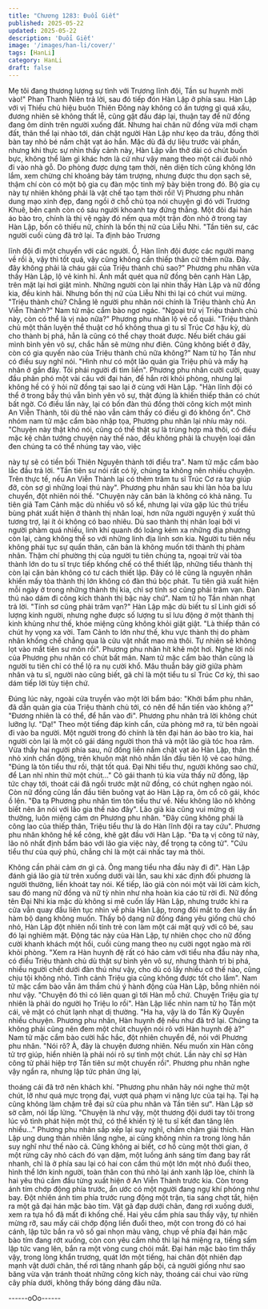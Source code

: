 ```yaml
---
title: "Chương 1283: Đuổi Giết"
published: 2025-05-22
updated: 2025-05-22
description: 'Đuổi Giết'
image: '/images/han-li/cover/'
tags: [HanLi]
category: HanLi
draft: false
---
```


Mẹ tôi đang thương lượng sự tình với Trương lĩnh đội, Tần sư
huynh mời vào!" Phan Thanh Niên trả lời, sau đó tiếp đón Hàn
Lập ở phía sau.
Hàn Lập với vị Thiếu chủ hiệu buôn Thiên Đông này không có ấn
tượng gì quá xấu, đương nhiên sẽ không thất lễ, cũng gật đầu
đáp lại, thuận tay để nữ đồng đang ôm dính trên người xuống đất.
Nhưng hai chân nữ đồng vừa mới chạm đất, thân thể lại nhào tới,
dán chặt người Hàn Lập như kẹo da trâu, đồng thời bàn tay nhỏ
bé nắm chặt vạt áo hắn.
Mặc dù đã dự liệu trước vài phần, nhưng khi thực sự nhìn thấy
cảnh này, Hàn Lập vẫn thở dài có chút buồn bực, không thể làm
gì khác hơn là cứ như vậy mang theo một cái đuôi nhỏ đi vào nhà
gỗ.
Do phòng được dựng tạm thời, nên diện tích cũng không lớn lắm,
xem chừng chỉ khoảng bảy tám trượng, nhưng được thu dọn sạch
sẽ, thậm chí còn có một bộ gia cụ đàn mộc tinh mỹ bày biện trong
đó.
Bộ gia cụ này tự nhiên không phải là vật chế tạo tạm thời rồi!
Vị Phương phu nhân dung mạo xinh đẹp, đang ngồi ở chỗ chủ tọa
nói chuyện gì đó với Trương Khuê, bên cạnh còn có sáu người
khoanh tay đứng thẳng.
Một đôi đại hán áo bào tro, chính là thị vệ ngày đó nếm qua một
trận đòn nhỏ ở trong tay Hàn Lập, bốn cô thiếu nữ, chính là bốn
thị nữ của Liễu Nhi.
"Tần tiên sư, các người cuối cùng đã trở lại. Ta định bảo Trương

lĩnh đội đi một chuyến với các người. Ồ, Hàn lĩnh đội được các
người mang về rồi à, vậy thì tốt quá, vậy cũng không cần thiếp
thân cử thêm nữa. Đây. đây không phải là cháu gái của Triệu
thành chủ sao?" Phương phu nhân vừa thấy Hàn Lập, lộ vẻ kinh
hỉ. Ánh mắt quét qua nữ đồng bên cạnh Hàn Lập, trên mặt lại hơi
giật mình.
Những người còn lại nhìn thấy Hàn Lập và nữ đồng kia, đều kinh
hãi.
Nhưng bốn thị nữ của Liễu Nhi thì lại có chút vui mừng.
"Triệu thành chủ? Chẳng lẽ người phu nhân nói chính là Triệu
thành chủ An Viễn Thành?" Nam tử mặc cẩm bào ngơ ngác.
"Ngoại trừ vị Triệu thành chủ này, còn có thể là vị nào nữa?"
Phương phu nhân lộ vẻ cổ quái.
"Triệu thành chủ một thân luyện thể thuật cơ hồ không thua gì tu
sĩ Trúc Cơ hậu kỳ, dù cho thành bị phá, hẳn là cũng có thể chạy
thoát được. Nếu biết cháu gái mình bình yên vô sự, chắc hẳn sẽ
mừng như điên. Cũng không biết ở đây, còn có gia quyến nào của
Triệu thành chủ nữa không?" Nam tử họ Tần như có điều suy nghĩ
nói.
"Hình như có một lão quản gia Triệu phủ và mấy hạ nhân ở gần
đây. Tôi phái người đi tìm liền". Phương phu nhân cười cười, quay
đầu phân phó một vài câu với đại hán, để hắn rời khỏi phòng,
nhưng lại không hề có ý hỏi nữ đồng tại sao lại ở cùng với Hàn
Lập.
"Hàn lĩnh đội có thể ở trong bầy thú vẫn bình yên vô sự, thật đúng
là khiến thiếp thân có chút bất ngờ. Có điều lần này, lại có bốn
đàn thú đồng thời công kích một mình An Viễn Thành, tôi dù thế
nào vẫn cảm thấy có điều gì đó không ổn". Chờ nhóm nam tử
mặc cẩm bào nhập tọa, Phương phu nhân lại nhíu mày nói.
"Chuyện này thật khó nói, cũng có thể thật sự là trùng hợp mà
thôi, có điều mặc kệ chân tướng chuyện này thế nào, đều không
phải là chuyện loại dân đen chúng ta có thể nhúng tay vào, việc

này tự sẽ có tiền bối Thiên Nguyên thành tới điều tra". Nam tử
mặc cẩm bào lắc đầu trả lời.
"Tần tiên sư nói rất có lý, chúng ta không nên nhiều chuyện. Trên
thực tế, nếu An Viễn Thành lại có thêm trăm tu sĩ Trúc Cơ ra tay
giúp đỡ, còn sợ gì những loại thú này". Phương phu nhân sau khi
làn hỏa ba lưu chuyển, đột nhiên nói thế.
"Chuyện này căn bản là không có khả năng. Tu tiên giả Tam Cảnh
mặc dù nhiều vô số kể, nhưng lại vừa gặp lúc thú triều bùng phát
xuất hiện ở thành thị nhân loại, hơn nữa người nguyện ý xuất thủ
tương trợ, lại ít ỏi không có bao nhiêu. Dù sao thành thị nhân loại
bởi vì người phàm quá nhiều, linh khí quanh đó loãng kém xa
những địa phương còn lại, càng không thể so với những linh địa
linh sơn kia. Người tu tiên nếu không phải tục sự quấn thân, căn
bản là không muốn tới thành thị phàm nhân. Thậm chí phường thị
của người tu tiên chúng ta, ngoại trừ vài tòa thành lớn do tu sĩ
trực tiếp khống chế có thể thiết lập, những tiểu thành thị còn lại
căn bản không có tư cách thiết lập. Đây có lẽ cũng là nguyên
nhân khiến mấy tòa thành thị lớn không có đàn thú bộc phát. Tu
tiên giả xuất hiện mỗi ngày ở trong những thành thị kia, chỉ sợ
tính sơ cũng phải trăm vạn. Đàn thú nào dám đi công kích thành
thị bậc này chứ". Nam tử họ Tần nhàn nhạt trả lời.
"Tính sơ cũng phải trăm vạn?" Hàn Lập mặc dù biết tu sĩ Linh giới
số lượng kinh người, nhưng nghe được số lượng tu sĩ lưu động ở
một thành thị kinh khủng như thế, khóe miệng cũng không khỏi
giật giật.
"Là thiếp thân có chút hy vọng xa vời. Tam Cảnh to lớn như thế,
khu vực thành thị do phàm nhân khống chế chẳng qua là cửu vật
nhất mao mà thôi. Tự nhiên sẽ không lọt vào mắt tiên sư môn rồi".
Phương phu nhân hít khẽ một hơi.
Nghe lời nói của Phương phu nhân có chút bất mãn. Nam tử mặc
cẩm bào thân cũng là người tu tiên chỉ có thể lộ ra nụ cười khổ.
Mâu thuẫn bây giờ giữa phàm nhân và tu sĩ, người nào cũng biết,
gã chỉ là một tiểu tu sĩ Trúc Cơ kỳ, thì sao dám tiếp lời tùy tiện
chứ.

Đúng lúc này, ngoài cửa truyền vào một lời bẩm báo:
"Khởi bẩm phu nhân, đã dẫn quản gia của Triệu thành chủ tới, có
nên để hắn tiến vào không ạ?"
"Đương nhiên là có thể, để hắn vào đi". Phương phu nhân trả lời
không chút lưỡng lự.
"Dạ!" Theo một tiếng đáp kính cẩn, cửa phòng mở ra, từ bên
ngoài đi vào ba người.
Một người trong đó chính là tên đại hán áo bào tro kia, hai người
còn lại là một cô gái dáng người thon thả và một lão già tóc hoa
râm.
Vừa thấy hai người phía sau, nữ đồng liền nắm chặt vạt áo Hàn
Lập, thân thể nhỏ xinh chấn động, trên khuôn mặt nhỏ nhắn lần
đầu tiên lộ vẻ cao hứng.
"Đúng là tôn tiểu thư rồi, thật tốt quá. Đại Nhi tiểu thư, người
không sao chứ, để Lan nhỉ nhìn thử một chút..." Cô gái thanh tú
kia vừa thấy nữ đồng, lập tức chạy tới, thoát cái đã ngồi trước mặt
nữ đồng, có chút nghẹn ngào nói.
Còn nữ đồng cũng lần đầu tiên buông vạt áo Hàn Lập ra, ôm cổ
cô gái, khóc ồ lên.
"Đa tạ Phương phu nhân tìm tôn tiểu thư về. Nếu không lão nô
không biết nên ăn nói với lão gia thế nào đây". Lão già kia cũng
vui mừng dị thường, luôn miệng cảm ơn Phương phu nhân.
"Đây cũng không phải là công lao của thiếp thân, Triệu tiểu thư là
do Hàn lĩnh đội ra tay cứu". Phương phu nhân không hề kể công,
khẽ gật đầu với Hàn Lập.
"Đa tạ vị công tử này, lão nô nhất định bẩm báo với lão gia việc
này, để trọng tạ công tử".
"Cứu tiểu thư của quý phủ, chẳng chỉ là một cái nhấc tay mà thôi.

Không cần phải cảm ơn gì cả. Ông mang tiểu nha đầu này đi đi".
Hàn Lập đánh giá lão già từ trên xuống dưới vài lần, sau khi xác
định đối phương là người thường, liền khoát tay nói.
Kế tiếp, lão giả còn nói một vài lời cảm kích, sau đó mang nữ
đồng và nữ tỳ nhìn như nha hoàn kia cáo từ rời đi.
Nữ đồng tên Đại Nhi kia mặc dù không si mê cuốn lấy Hàn Lập,
nhưng trước khi ra cửa vẫn quay đầu liên tục nhìn về phía Hàn
Lập, trong đôi mắt to đen láy ẩn hàm bộ dạng không muốn.
Thấy bộ dạng nữ đồng đáng yêu giống chú chó nhỏ, Hàn Lập đột
nhiên nổi tính trẻ con làm một cái mặt quỷ với cô bé, sau đó lại
nghiêm mặt.
Động tác này của Hàn Lập, tự nhiên chọc cho nữ đồng cười
khanh khách một hồi, cuồi cùng mang theo nụ cười ngọt ngào mà
rời khỏi phòng.
"Xem ra Hàn huynh đệ rất có hảo cảm với tiểu nha đầu này nha,
có điều Triệu thành chủ dù thật sự bình yên vô sự, nhưng thành
trì bị phá, nhiều người chết dưới đàn thú như vậy, cho dù có lấy
nhiều cớ thế nào, cũng chịu tội không nhỏ. Tình cảnh Triệu gia
cũng không được tốt cho lắm". Nam tử mặc cẩm bào vẫn âm
thầm chú ý hành động của Hàn Lập, bỗng nhiên nói như vậy.
"Chuyện đó thì có liên quan gì tới Hàn mỗ chứ. Chuyện Triệu gia
tự nhiên là phải do người họ Triệu lo rồi". Hàn Lập liếc nhìn nam
tử họ Tần một cái, vẻ mặt có chút lạnh nhạt dị thường.
"Ha ha, vậy là do Tần Kỳ Quyền nhiều chuyện. Phương phu
nhân, Hàn huynh đệ nếu như đã trở lại. Chúng ta không phải
cũng nên đem một chút chuyện nói rõ với Hàn huynh đệ à?" Nam
tử mặc cẩm bào cười hắc hắc, đột nhiên chuyển đề, nói với
Phương phu nhân.
"Nói rõ? À, đây là chuyện đương nhiên. Nếu muốn xin Hàn công
tử trợ giúp, hiển nhiên là phải nói rõ sự tình một chút. Lần này chỉ
sợ Hàn công tử phải hiệp trợ Tần tiên sư một chuyến rồi".
Phương phu nhân nghe vậy ngẩn ra, nhưng lập tức phản ứng lại,

thoáng cái đã trở nên khách khí.
"Phương phu nhân hãy nói nghe thử một chút, lỡ như quá mực
trọng đại, vượt quá phạm vi năng lực của tại hạ. Tại hạ cũng
không làm chậm trễ đại sử của phu nhân và Tần tiên sư". Hàn
Lập sờ sờ cằm, nói lấp lửng.
"Chuyện là như vậy, một thương đội dưới tay tôi trong lúc vô tình
phát hiện một thứ, có thể khiến tỷ lệ tu sĩ kết đan tăng lên nhiều..."
Phương phu nhân sắp xếp lại suy nghĩ, chầm chậm giải thích.
Hàn Lập ung dung thản nhiên lắng nghe, ai cũng không nhìn ra
trong lòng hắn suy nghĩ như thế nào cả.
Cũng không ai biết, cơ hồ cùng một thời gian, ở một rừng cây nhỏ
cách đó vạn dặm, một luồng ánh sáng tím đang bay rất nhanh, chỉ
là ở phía sau lại có hai con cầm thú một lớn một nhỏ đuổi theo,
hình thể lớn kinh người, toàn thân con thú nhỏ lại ánh xanh lập
lòe, chính là hai yêu thú cầm đầu từng xuất hiện ở An Viễn Thành
trước kia.
Còn trong ánh tím chớp động phía trước, ẩn ước có một người
đang ngự khí phóng như bay.
Đột nhiên ánh tim phía trước rung động một trận, tia sáng chợt
tắt, hiện ra một gã đại hán mặc bào tím. Vật gã đạp dưới chân,
đang rơi xuống dưới, xem ra tựa hồ đã mất đi khống chế.
Hai yêu cầm phía sau thấy vậy, tự nhiên mừng rỡ, sau mấy cái
chớp động liền đuổi theo, một con trong đó có hai cánh, lập tức
bắn ra vô số gai nhọn màu vàng, chụp về phía đại hán mặc bào
tím đang rớt xuống, còn con yêu cầm nhỏ thì lại há miệng ra,
tiếng sấm lập tức vang lên, bắn ra một vòng cung chói mắt.
Đại hán mặc bào tìm thấy vậy, trong lòng khẩn trương, quát lớn
một tiếng, hai chân đột nhiên đạp mạnh vật dưới chân, thế rơi
tăng nhanh gấp bội, cả người giống như sao băng vừa vặn tránh
thoát những công kích này, thoáng cái chui vào rừng cây phía
dưới, không thấy bóng dáng đâu nữa.

------oOo------
